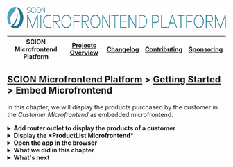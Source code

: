 <a href="/README.md"><img src="/resources/branding/scion-microfrontend-platform-banner.svg" height="50" alt="SCION Microfrontend Platform"></a>

| SCION Microfrontend Platform | [Projects Overview][menu-projects-overview] | [Changelog][menu-changelog] | [Contributing][menu-contributing] | [Sponsoring][menu-sponsoring] |  
| --- | --- | --- | --- | --- |

## [SCION Microfrontend Platform][menu-home] > [Getting Started][menu-getting-started] > Embed Microfrontend

In this chapter, we will display the products purchased by the customer in the *Customer Microfrontend* as embedded microfrontend. 

<details>
  <summary><strong>Add router outlet to display the products of a customer</strong></summary>

Open the HTML template `customers-app/src/customer/customer.html`. After the section for displaying information about the customer, add a router outlet and give it the name `customer-products`.

```html
     <body>
       <h1>Customer</h1>
        <section id="customer"></section>
[+]     <sci-router-outlet name="customer-products"></sci-router-outlet>
     </body> 
```
</details>

<details>
  <summary><strong>Display the *ProductList Microfrontend*</strong></summary>

1. Open the file `customers-app/src/customer/customer.ts`
2. Connect to the platform so we can use the outlet router for navigation, as follows:
   ```ts
         import {CustomerService} from '../customer.service';
         import {QueryParams} from '../query-params';
   [+]   import {MicrofrontendPlatform} from '@scion/microfrontend-platform';

         public async init(): Promise<void> {
   [+]     await MicrofrontendPlatform.connectToHost('customers-app');
           QueryParams.observe$.subscribe(queryParams => this.render(queryParams.get('id')));
         }
   ```
3. Navigate the outlet to display the products of the customer.

   ```ts
         import {CustomerService} from '../customer.service';
         import {QueryParams} from '../query-params';
   [+]   import {Beans} from '@scion/toolkit/bean-manager';
   [+]   import {MicrofrontendPlatform, OutletRouter} from '@scion/microfrontend-platform';
   
         public render(customerId: string): void {
           const customerSection = document.querySelector('section#customer');
           const customer = CustomerService.INSTANCE.getCustomer(customerId);

           customerSection.innerHTML = null;

           // Firstname
           customerSection.appendChild(document.createElement('label')).innerText = 'Firstname:';
           customerSection.appendChild(document.createTextNode(customer.firstname));

           // Lastname
           customerSection.appendChild(document.createElement('label')).innerText = 'Lastname:';
           customerSection.appendChild(document.createTextNode(customer.lastname));

           // Street
           customerSection.appendChild(document.createElement('label')).innerText = 'Street:';
           customerSection.appendChild(document.createTextNode(customer.street));

           // City
           customerSection.appendChild(document.createElement('label')).innerText = 'City:';
           customerSection.appendChild(document.createTextNode(customer.city));

           // Email
           customerSection.appendChild(document.createElement('label')).innerText = 'Email:';
           customerSection.appendChild(document.createTextNode(customer.email));

           // Phone
           customerSection.appendChild(document.createElement('label')).innerText = 'Phone:';
           customerSection.appendChild(document.createTextNode(customer.phone));

   [+]     // Display the products purchased by the customer
   [+]     Beans.get(OutletRouter).navigate('http://localhost:4201/product-list/product-list.html#?ids=:ids', {
   [+]       params: {ids: customer.productIds},
   [+]       outlet: 'customer-products',
   [+]     });
         }
   ```
   Using the router, display the *ProductList Microfrontend* in the outlet named `customer-products`, passing the IDs of the products purchased by the customer as query parameter.

</details>

<details>
   <summary><strong>Open the app in the browser</strong></summary>

We did it! Run `npm run start` to serve the applications.

When you open the page http://localhost:4200 in your browser and open a customer, you should see the products purchased by that customer.

</details>

<details>
   <summary><strong>What we did in this chapter</strong></summary>

In this chapter, we learned that outlets can be nested, allowing a microfrontend to embed another microfrontend. There is no limit to the number of nested outlets. However, be aware that nested content is loaded cascaded, that is, only loaded once its parent content finished loading.

<details>
   <summary>The <code>customers-app/src/customer/customer.html</code> looks as following:</summary>

```html
<!DOCTYPE html>
<html lang="en">
  <head>
    <title>Customer</title>
    <link rel="stylesheet" type="text/css" href="customer.scss">
    <script type="module" src="./customer.ts"></script>
  </head>
  <body>
    <h1>Customer</h1>
    <section id="customer"></section>
    <sci-router-outlet name="customer-products"></sci-router-outlet>
  </body>
</html>
```
</details>

<details>
   <summary>The <code>customers-app/src/customer/customer.ts</code> looks as following:</summary>

```ts
import {CustomerService} from '../customer.service';
import {QueryParams} from '../query-params';
import {Beans} from '@scion/toolkit/bean-manager';
import {MicrofrontendPlatform, OutletRouter} from '@scion/microfrontend-platform';

class CustomerController {

  public async init(): Promise<void> {
    await MicrofrontendPlatform.connectToHost('customers-app');
    QueryParams.observe$.subscribe(queryParams => this.render(queryParams.get('id')));
  }

  public render(customerId: string): void {
    const customerSection = document.querySelector('section#customer');
    const customer = CustomerService.INSTANCE.getCustomer(customerId);

    customerSection.innerHTML = null;

    // Firstname
    customerSection.appendChild(document.createElement('label')).innerText = 'Firstname:';
    customerSection.appendChild(document.createTextNode(customer.firstname));

    // Lastname
    customerSection.appendChild(document.createElement('label')).innerText = 'Lastname:';
    customerSection.appendChild(document.createTextNode(customer.lastname));

    // Street
    customerSection.appendChild(document.createElement('label')).innerText = 'Street:';
    customerSection.appendChild(document.createTextNode(customer.street));

    // City
    customerSection.appendChild(document.createElement('label')).innerText = 'City:';
    customerSection.appendChild(document.createTextNode(customer.city));

    // Email
    customerSection.appendChild(document.createElement('label')).innerText = 'Email:';
    customerSection.appendChild(document.createTextNode(customer.email));

    // Phone
    customerSection.appendChild(document.createElement('label')).innerText = 'Phone:';
    customerSection.appendChild(document.createTextNode(customer.phone));

    // Display the products purchased by the customer
    Beans.get(OutletRouter).navigate('http://localhost:4201/product-list/product-list.html#?ids=:ids', {
      params: {ids: customer.productIds},
      outlet: 'customer-products',
    });
  }
}

new CustomerController().init();
```
</details>

</details>

<details>
   <summary><strong>What's next</strong></summary>

In the next chapter, we will learn how to navigate via intent. Click [here][link-getting-started:06:navigate-via-intent] to continue.

</details>

[menu-home]: /README.md
[menu-projects-overview]: /docs/site/projects-overview.md
[menu-changelog]: /docs/site/changelog/changelog.md
[menu-contributing]: /CONTRIBUTING.md
[menu-sponsoring]: /docs/site/sponsoring.md

[menu-getting-started]: /docs/site/getting-started/getting-started.md
[link-getting-started:01:host-app]: 01-getting-started-host-app.md
[link-getting-started:02:products-app]: 02-getting-started-products-app.md
[link-getting-started:03:customers-app]: 03-getting-started-customers-app.md
[link-getting-started:04:microfrontend-routing]: 04-getting-started-microfrontend-routing.md
[link-getting-started:05:embed-microfrontend]: 05-getting-started-embed-microfrontend.md
[link-getting-started:06:navigate-via-intent]: 06-getting-started-navigate-via-intent.md
[link-getting-started:07:devtools]: 07-getting-started-devtools.md
[link-getting-started:08:browse-capabilities]: 08-getting-started-browse-capabilities.md
[link-getting-started:09:summary]: 09-getting-started-summary.md
